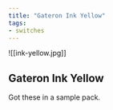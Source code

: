 ```yaml
---
title: "Gateron Ink Yellow"
tags:
- switches
---
```


![[ink-yellow.jpg]]

## Gateron Ink Yellow

Got these in a sample pack.
